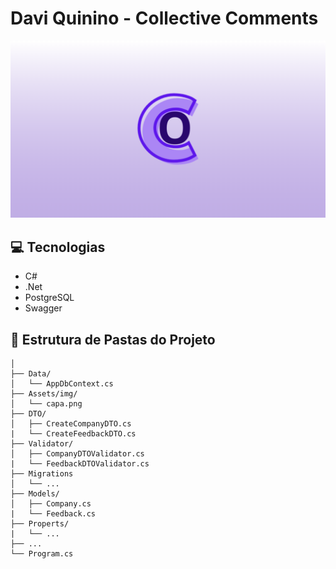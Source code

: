 # Davi Quinino - Collective Comments

![BANNER](Assets/img/capa.png)

## 💻 Tecnologias

- C#
- .Net
- PostgreSQL
- Swagger

## 📃 Estrutura de Pastas do Projeto

```text
│
├── Data/
│   └── AppDbContext.cs
├── Assets/img/
│   └── capa.png
├── DTO/
│   ├── CreateCompanyDTO.cs
|   └── CreateFeedbackDTO.cs
├── Validator/
│   ├── CompanyDTOValidator.cs
|   └── FeedbackDTOValidator.cs
├── Migrations
│   └── ...
├── Models/
│   ├── Company.cs
|   └── Feedback.cs
├── Properts/
|   └── ...
├── ...
└── Program.cs
```
